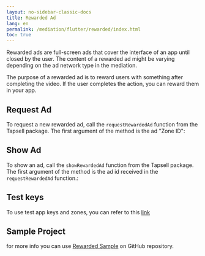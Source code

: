 ```yaml
---
layout: no-sidebar-classic-docs
title: Rewarded Ad
lang: en
permalink: /mediation/flutter/rewarded/index.html
toc: true
---
```


Rewarded ads are full-screen ads that cover the interface of an app until closed by the user. The content of a rewarded
ad might be varying depending on the ad network type in the mediation.

The purpose of a rewarded ad is to reward users with something after completing the video. If the user completes the
action, you can reward them in your app.

## Request Ad

To request a new rewarded ad, call the `requestRewardedAd` function from the Tapsell package. The first argument of the
method is the ad "Zone ID":


## Show Ad

To show an ad, call the `showRewardedAd` function from the Tapsell package. The first argument of the method is the ad
id received in the `requestRewardedAd` function.:


## Test keys

To use test app keys and zones, you can refer to this [link](../../test)


## Sample Project

for more info you can
use [Rewarded Sample](https://github.com/tapsellorg/TapsellMediation-FlutterSample/tree/master/src/screens/rewarded)
on GitHub repository.
